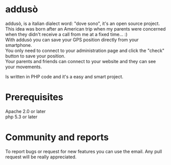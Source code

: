 addusò
======
addusò, is a italian dialect word: "dove sono", it's an open source project.<br>
This idea was born after an American trip when my parents were concerned when they didn't receive a call from me at a fixed time... :)<br>
With addusò you can save your GPS position directly from your smartphone.<br>
You only need to connect to your administration page and click the "check" button to save your position.<br>
Your parents and friends can connect to your website and they can see your movements.

Is written in PHP code and it's a easy and smart project.

Prerequisites
======
Apache 2.0 or later<br>
php 5.3 or later

Community and reports
======
To report bugs or request for new features you can use the email.
Any pull request will be really appreciated.
